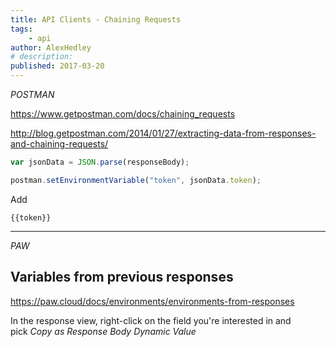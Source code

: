 ```yaml
---
title: API Clients - Chaining Requests
tags:
    - api
author: AlexHedley
# description: 
published: 2017-03-20
---
```


_POSTMAN_

https://www.getpostman.com/docs/chaining_requests

http://blog.getpostman.com/2014/01/27/extracting-data-from-responses-and-chaining-requests/

```javascript
var jsonData = JSON.parse(responseBody);

postman.setEnvironmentVariable("token", jsonData.token);
```

Add

`{{token}}`

* * *

_PAW_

## Variables from previous responses

https://paw.cloud/docs/environments/environments-from-responses

In the response view, right-click on the field you're interested in and pick _Copy as Response Body Dynamic Value_
